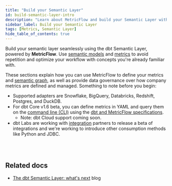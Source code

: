 ```yaml
---
title: "Build your Semantic Layer"
id: build-semantic-layer-intro
description: "Learn about MetricFlow and build your Semantic Layer with Semantic models and Metrics"
sidebar_label: Build your Semantic Layer
tags: [Metrics, Semantic Layer]
hide_table_of_contents: true
---
```


Build your semantic layer seamlessly using the dbt Semantic Layer, powered by **MetricFlow**. Use [semantic models](/docs/build/semantic-models) and [metrics](/docs/build/metrics-overview) to avoid repetition and optimize your workflow with concepts you're already familiar with.

These sections explain how you can use MetricFlow to define your metrics and [semantic graph](/docs/build/metricflow-core-concepts#semantic-graph), as well as provide data governance over how company metrics are defined and managed. Something to note before you begin:

- Supported adapters are Snowflake, BigQuery, Databricks, Redshift, Postgres, and DuckDB.
- For dbt Core v1.6 beta, you can define metrics in YAML and query them on the [command line (CLI)](/docs/core/about-the-cli) using the [dbt and MetricFlow specifications](https://github.com/dbt-labs/dbt-core/discussions/7456).
  * Note: dbt Cloud support coming soon.
- dbt Labs are working with [integration](https://www.getdbt.com/product/semantic-layer-integrations) partners to release a beta of integrations and we're working to introduce other consumption methods like Python and JDBC. <br /><br />

<div className="grid--4-col">


<Card
    title="Quickstart"
    body="Learn how to create a semantic model, metric, and test and upload your metric using MetricFlow."
    link="/docs/build/sl-getting-started"
    icon="rocket"/>

<Card
    title="About MetricFlow"
    body="Understand MetricFlow's core concepts, key principles, and how to use this powerful tool."
    link="/docs/build/metricflow-core-concepts"
    icon="rocket"/>

  <Card
    title="Semantic model"
    body="Use Semantic models as the basis for defining data. They act as nodes in the semantic graph, with entities connecting them."
    link="/docs/build/semantic-models"
    icon="rocket"/>

  <Card
    title="Metrics"
    body="Metrics are functions that take in various parameters (such as measures, constraints) to define new quantitative indicators."
    link="/docs/build/metrics-overview"
    icon="rocket"/>   

</div> <br />


## Related docs

- [The dbt Semantic Layer: what's next](https://www.getdbt.com/blog/dbt-semantic-layer-whats-next/) blog



